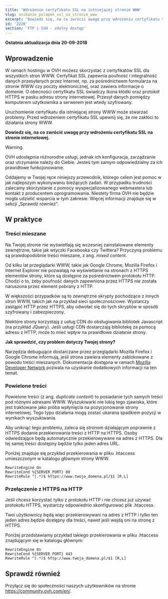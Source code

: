 ```yaml
---
title: 'Wdrożenie certyfikatu SSL na istniejącej stronie WWW'
slug: unikanie_pulapek_ssl_na_stronie_www
excerpt: 'Dowiedz się, na co zwrócić uwagę przy wdrożeniu certyfikatu SSL na stronie internetowej'
id: '2220'
section: 'FTP i SSH - zdalny dostęp'
---
```


**Ostatnia aktualizacja dnia 20-09-2018**

## Wprowadzenie

W ramach hostingu w OVH możesz skorzystać z certyfikatów SSL dla wszystkich stron WWW. Certyfikat SSL zapewnia poufność i integralność danych przesyłanych przez Internet, np. za pośrednictwem formularza na stronie WWW czy poczty elektronicznej, oraz zawiera informacje o domenie. O obecności certyfikatu SSL świadczy ikona kłódki oraz protokół HTTPS w pasku adresu strony internetowej. Przesył danych pomiędzy komputerem użytkownika a serwerem jest wtedy szyfrowany.

Uruchomienie certyfikatu dla istniejącej strony WWW może stwarzać problemy. Przed wdrożeniem certyfikatu SSL upewnij się, że nie zakłóci to działania strony WWW.

**Dowiedz się, na co zwrócić uwagę przy wdrożeniu certyfikatu SSL na stronie internetowej.**

> [!warning]
>
> OVH udostępnia różnorodne usługi, jednak ich konfiguracja, zarządzanie oraz utrzymanie należy do Ciebie.  Jesteś tym samym odpowiedzialny za ich prawidłowe funkcjonowanie.
> 
> Oddajemy w Twojej ręce niniejszy przewodnik, którego celem jest pomoc w jak najlepszym wykonywaniu bieżących zadań. W przypadku trudności zalecamy skorzystanie z pomocy wyspecjalizowanego webmastera lub kontakt z producentem oprogramowania. Niestety firma OVH nie będzie mogła udzielić wsparcia w tym zakresie. Więcej informacji znajduje się w sekcji „Sprawdź również”.
> 


## W praktyce

### Treści mieszane
Na Twojej stronie nie wyświetlają się wczesniej zainstalowane elementy zewnętrzne, takie jak wtyczki Facebooka czy Twittera? Przyczyną problemu są prawdopodobnie treści mieszane, z ang. *mixed content*.

Od kilku lat przeglądarki WWW, takie jak Google Chrome, Mozilla Firefox i Internet Explorer nie pozwalają na wyświetlanie na stronach z HTTPS elementów strony, które są dostępne za pośrednictwem protokołu HTTP. Chodzi o to, żeby poufność danych zapewniona przez HTTPS nie została naruszona przez element pobrany z HTTP. 

W większości przypadków są to zewnętrzne skrypty pochodzące z innych stron WWW, takich jak na przykład sieci społecznościowe. Wystarczy zastąpić HTTP przez HTTPS, aby odwołać się do tych skryptów w sposób szyfrowany i zabezpieczony. 

Niektóre strony korzystają z usług CDN do obsługiwania bibliotek Javascript (na przykład JQuery). Jeśli usługi CDN dostarczają bibliotekę za pomocą adresu z HTTP, może to mieć wpływ na prawidłowe działanie strony. 

**Jak sprawdzić, czy problem dotyczy Twojej strony?**

Narzędzia debugujące dostarczane przez przeglądarki Mozilla Firefox i Google Chrome informują, jeśli strona zawiera elementy zablokowane z powodu treści mieszanych. Dokumentacja dostępna w ramach [Mozilla Developer Network](https://developer.mozilla.org/en/docs/Security/Mixed_content) pozwala na uzyskanie dodatkowych informacji na ten temat.


### Powielone treści
Powielone treści (z ang. *duplicate content*) to posiadanie tych samych treści pod różnymi adresami WWW. Wyszukiwarki nie lubią tego zjawiska, które jest traktowane jako próba wpłynięcia na pozycjonowanie strony internetowej. Tego typu działania mogą zostać ukarana spadkiem pozycji w wynikach wyszukiwania.

Aby uniknąć tego problemu, zaleca się stronom działającym poprawnie z HTTPS dodanie przekierowania treści z HTTP na HTTPS. Osoby odwiedzające będą automatycznie przekierowywane na adres z HTTPS. Dla tej samej treści dostępny będzie tylko jeden adres URL. 

Poniżej znajduje się przykład przekierowania w pliku .htaccess umieszczonym w katalogu głównym strony WWW. 


```
RewriteEngine On
RewriteCond %{SERVER_PORT} 80
RewriteRule ^(.*)$ https://www.twoja_domena.pl/$1 [R,L]
```



### Przełączenie z HTTPS na HTTP
Jeśli chcesz korzystać tylko z protokołu HTTP i nie chcesz już używać protokołu HTTPS, wystarczy odpowiednio skonfigurować plik .htaccess.

Twoi użytkownicy będą więc przekierowywani na adres z HTTP i tylko ten jeden adres będzie dostępny dla treści, nawet jeśli wejdą oni na stronę z HTTPS. 

Poniżej przedstawiamy przykład takiego przekierowania w pliku .htaccess znajdującym się w katalogu głównym:


```
RewriteEngine On
RewriteCond %{SERVER_PORT} 443
RewriteRule ^(.*)$ http://www.twoja_domena.pl/$1 [R,L]
```

## Sprawdź również

Przyłącz się do społeczności naszych użytkowników na stronie <https://community.ovh.com/en/>.
